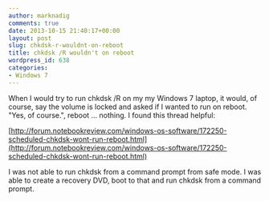 ```yaml
---
author: marknadig
comments: true
date: 2013-10-15 21:40:17+00:00
layout: post
slug: chkdsk-r-wouldnt-on-reboot
title: chkdsk /R wouldn't on reboot
wordpress_id: 638
categories:
- Windows 7
---
```


When I would try to run chkdsk /R on my my Windows 7 laptop, it would, of course, say the volume is locked and asked if I wanted to run on reboot. "Yes, of course.", reboot ... nothing. I found this thread helpful:

[http://forum.notebookreview.com/windows-os-software/172250-scheduled-chkdsk-wont-run-reboot.html](http://forum.notebookreview.com/windows-os-software/172250-scheduled-chkdsk-wont-run-reboot.html)

I was not able to run chkdsk from a command prompt from safe mode. I was able to create a recovery DVD, boot to that and run chkdsk from a command prompt.
